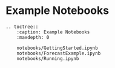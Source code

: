 # Example Notebooks


```{eval-rst}
.. toctree::
    :caption: Example Notebooks
    :maxdepth: 0

    notebooks/GettingStarted.ipynb
    notebooks/ForecastExample.ipynb
    notebooks/Running.ipynb
    
```





